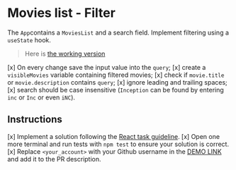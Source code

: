 # Movies list - Filter

The `App`contains a `MoviesList` and a search field. Implement filtering using a `useState` hook.

> Here is [the working version](https://mate-academy.github.io/react_movies-list-filter/)

[x] On every change save the input value into the `query`;
[x] create a `visibleMovies` variable containing filtered movies;
[x] check if `movie.title` or `movie.description` contains `query`;
[x] ignore leading and trailing spaces;
[x] search should be case insensitive (`Inception` can be found by entering `inc` or `Inc` or even `iNC`).

## Instructions

[x] Implement a solution following the [React task guideline](https://github.com/mate-academy/react_task-guideline#react-tasks-guideline).
[x] Open one more terminal and run tests with `npm test` to ensure your solution is correct.
[x] Replace `<your_account>` with your Github username in the [DEMO LINK](https://eugenekh81.github.io/react_movies-list-filter-js/) and add it to the PR description.
